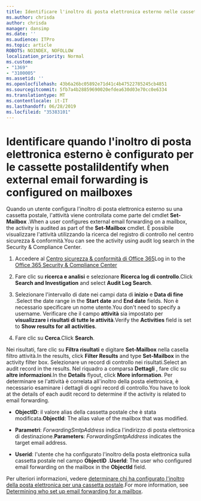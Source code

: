 ```yaml
---
title: Identificare l'inoltro di posta elettronica esterno nelle cassette postali nei registri di controllo
ms.author: chrisda
author: chrisda
manager: dansimp
ms.date: ''
ms.audience: ITPro
ms.topic: article
ROBOTS: NOINDEX, NOFOLLOW
localization_priority: Normal
ms.custom:
- "1369"
- "3100005"
ms.assetid: ''
ms.openlocfilehash: 43b6a26bc05892e71d41c4b47522785245cb4851
ms.sourcegitcommit: 5fb7a4b28859690020efdea630d03e70cc0e6334
ms.translationtype: MT
ms.contentlocale: it-IT
ms.lasthandoff: 06/28/2019
ms.locfileid: "35383101"
---
```

# <a name="identify-when-external-email-forwarding-is-configured-on-mailboxes"></a><span data-ttu-id="79659-102">Identificare quando l'inoltro di posta elettronica esterno è configurato per le cassette postali</span><span class="sxs-lookup"><span data-stu-id="79659-102">Identify when external email forwarding is configured on mailboxes</span></span>

<span data-ttu-id="79659-103">Quando un utente configura l'inoltro di posta elettronica esterno su una cassetta postale, l'attività viene controllata come parte del cmdlet **Set-Mailbox** .</span><span class="sxs-lookup"><span data-stu-id="79659-103">When a user configures external email forwarding on a mailbox, the activity is audited as part of the **Set-Mailbox** cmdlet.</span></span> <span data-ttu-id="79659-104">È possibile visualizzare l'attività utilizzando la ricerca del registro di controllo nel centro sicurezza & conformità.</span><span class="sxs-lookup"><span data-stu-id="79659-104">You can see the activity using audit log search in the Security & Compliance Center.</span></span>

1. <span data-ttu-id="79659-105">Accedere al [Centro sicurezza & conformità di Office 365](https://protection.office.com/)</span><span class="sxs-lookup"><span data-stu-id="79659-105">Log in to the [Office 365 Security & Compliance Center](https://protection.office.com/)</span></span>

2. <span data-ttu-id="79659-106">Fare clic su **ricerca e analisi** e selezionare **Ricerca log di controllo**.</span><span class="sxs-lookup"><span data-stu-id="79659-106">Click **Search and Investigation** and select **Audit Log Search**.</span></span>

3. <span data-ttu-id="79659-107">Selezionare l'intervallo di date nei campi data di **inizio** e **Data di fine** .</span><span class="sxs-lookup"><span data-stu-id="79659-107">Select the date range in the **Start date** and **End date** fields.</span></span> <span data-ttu-id="79659-108">Non è necessario specificare un nome utente.</span><span class="sxs-lookup"><span data-stu-id="79659-108">You don't need to specify a username.</span></span> <span data-ttu-id="79659-109">Verificare che il campo **attività** sia impostato per **visualizzare i risultati di tutte le attività**.</span><span class="sxs-lookup"><span data-stu-id="79659-109">Verify the **Activities** field is set to **Show results for all activities**.</span></span>

4. <span data-ttu-id="79659-110">Fare clic su **Cerca**.</span><span class="sxs-lookup"><span data-stu-id="79659-110">Click **Search**.</span></span>

<span data-ttu-id="79659-111">Nei risultati, fare clic su **Filtra risultati** e digitare **Set-Mailbox** nella casella filtro attività.</span><span class="sxs-lookup"><span data-stu-id="79659-111">In the results, click **Filter Results** and type **Set-Mailbox** in the activity filter box.</span></span> <span data-ttu-id="79659-112">Selezionare un record di controllo nei risultati.</span><span class="sxs-lookup"><span data-stu-id="79659-112">Select an audit record in the results.</span></span> <span data-ttu-id="79659-113">Nel riquadro a comparsa **Dettagli** , fare clic su **altre informazioni**.</span><span class="sxs-lookup"><span data-stu-id="79659-113">In the **Details** flyout, click **More information**.</span></span> <span data-ttu-id="79659-114">Per determinare se l'attività è correlata all'inoltro della posta elettronica, è necessario esaminare i dettagli di ogni record di controllo.</span><span class="sxs-lookup"><span data-stu-id="79659-114">You have to look at the details of each audit record to determine if the activity is related to email forwarding.</span></span>

- <span data-ttu-id="79659-115">**ObjectID**: il valore alias della cassetta postale che è stata modificata.</span><span class="sxs-lookup"><span data-stu-id="79659-115">**ObjectId**: The alias value of the mailbox that was modified.</span></span>

- <span data-ttu-id="79659-116">**Parametri**: _ForwardingSmtpAddress_ indica l'indirizzo di posta elettronica di destinazione.</span><span class="sxs-lookup"><span data-stu-id="79659-116">**Parameters**: _ForwardingSmtpAddress_ indicates the target email address.</span></span>

- <span data-ttu-id="79659-117">**Userid**: l'utente che ha configurato l'inoltro della posta elettronica sulla cassetta postale nel campo **ObjectID** .</span><span class="sxs-lookup"><span data-stu-id="79659-117">**UserId**: The user who configured email forwarding on the mailbox in the **ObjectId** field.</span></span>

<span data-ttu-id="79659-118">Per ulteriori informazioni, vedere [determinare chi ha configurato l'inoltro della posta elettronica per una cassetta postale](https://docs.microsoft.com/office365/securitycompliance/auditing-troubleshooting-scenarios#determining-who-set-up-email-forwarding-for-a-mailbox).</span><span class="sxs-lookup"><span data-stu-id="79659-118">For more information, see [Determining who set up email forwarding for a mailbox](https://docs.microsoft.com/office365/securitycompliance/auditing-troubleshooting-scenarios#determining-who-set-up-email-forwarding-for-a-mailbox).</span></span>

